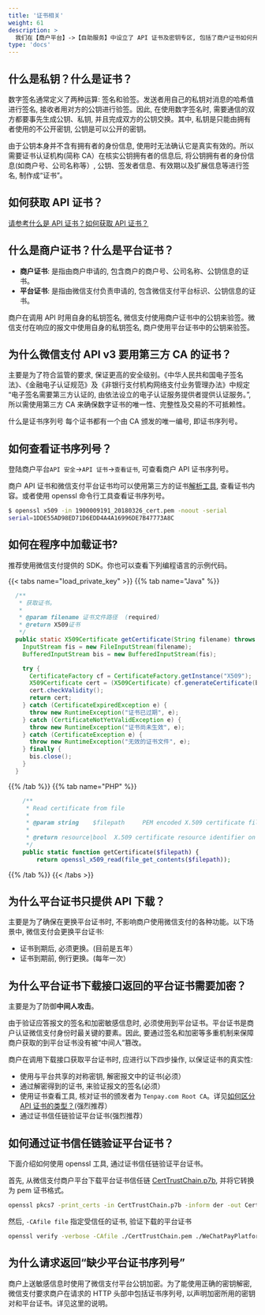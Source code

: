 ```yaml
---
title: '证书相关'
weight: 61
description: >
  我们在【商户平台】->【自助服务】中设立了 API 证书及密钥专区, 包括了商户证书如何升级, 申请, 下载等问题的解答。下面是商户技术人员可能关心的一些问题。
type: 'docs'
---
```


## 什么是私钥？什么是证书？

数字签名通常定义了两种运算: 签名和验签。发送者用自己的私钥对消息的哈希值进行签名, 接收者用对方的公钥进行验签。因此, 在使用数字签名时, 需要通信的双方都要事先生成公钥、私钥, 并且完成双方的公钥交换。其中, 私钥是只能由拥有者使用的不公开密钥, 公钥是可以公开的密钥。

由于公钥本身并不含有拥有者的身份信息, 使用时无法确认它是真实有效的。所以需要证书认证机构(简称 CA）在核实公钥拥有者的信息后, 将公钥拥有者的身份信息(如商户号、公司名称等）, 公钥、签发者信息、有效期以及扩展信息等进行签名, 制作成“证书”。

## 如何获取 API 证书？

[请参考什么是 API 证书？如何获取 API 证书？](http://kf.qq.com/faq/161222NneAJf161222U7fARv.html)​

## 什么是商户证书？什么是平台证书？

- **商户证书**: 是指由商户申请的, 包含商户的商户号、公司名称、公钥信息的证书。
- **平台证书**: 是指由微信支付负责申请的, 包含微信支付平台标识、公钥信息的证书。

商户在调用 API 时用自身的私钥签名, 微信支付使用商户证书中的公钥来验签。微信支付在响应的报文中使用自身的私钥签名, 商户使用平台证书中的公钥来验签。

## 为什么微信支付 API v3 要用第三方 CA 的证书？

主要是为了符合监管的要求, 保证更高的安全级别。《中华人民共和国电子签名法》、《金融电子认证规范》及《非银行支付机构网络支付业务管理办法》中规定 “电子签名需要第三方认证的, 由依法设立的电子认证服务提供者提供认证服务。”, 所以需使用第三方 CA 来确保数字证书的唯一性、完整性及交易的不可抵赖性。

什么是证书序列号
每个证书都有一个由 CA 颁发的唯一编号, 即证书序列号。

## 如何查看证书序列号？

登陆商户平台`API 安全`->`API 证书`->`查看证书`, 可查看商户 API 证书序列号。

商户 API 证书和微信支付平台证书均可以使用第三方的证书[解析工具](https://myssl.com/cert_decode.html), 查看证书内容。或者使用 openssl 命令行工具查看证书序列号。

```sh
$ openssl x509 -in 1900009191_20180326_cert.pem -noout -serial
serial=1DDE55AD98ED71D6EDD4A4A16996DE7B47773A8C
```

## 如何在程序中加载证书?

推荐使用微信支付提供的 SDK。你也可以查看下列编程语言的示例代码。

{{< tabs name="load_private_key" >}}
{{% tab name="Java" %}}

```java
  /**
   * 获取证书。
   *
   * @param filename 证书文件路径  (required)
   * @return X509证书
   */
  public static X509Certificate getCertificate(String filename) throws IOException {
    InputStream fis = new FileInputStream(filename);
    BufferedInputStream bis = new BufferedInputStream(fis);

    try {
      CertificateFactory cf = CertificateFactory.getInstance("X509");
      X509Certificate cert = (X509Certificate) cf.generateCertificate(bis);
      cert.checkValidity();
      return cert;
    } catch (CertificateExpiredException e) {
      throw new RuntimeException("证书已过期", e);
    } catch (CertificateNotYetValidException e) {
      throw new RuntimeException("证书尚未生效", e);
    } catch (CertificateException e) {
      throw new RuntimeException("无效的证书文件", e);
    } finally {
      bis.close();
    }
  }
```

{{% /tab %}}
{{% tab name="PHP" %}}

```php
    /**
     * Read certificate from file
     *
     * @param string    $filepath     PEM encoded X.509 certificate file path
     *
     * @return resource|bool  X.509 certificate resource identifier on success or FALSE on failure
     */
    public static function getCertificate($filepath) {
        return openssl_x509_read(file_get_contents($filepath));
```

{{% /tab %}}
{{< /tabs >}}

## 为什么平台证书只提供 API 下载？

主要是为了确保在更换平台证书时, 不影响商户使用微信支付的各种功能。以下场景中, 微信支付会更换平台证书:

- 证书到期后, 必须更换。(目前是五年）
- 证书到期前, 例行更换。(每年一次）

## 为什么平台证书下载接口返回的平台证书需要加密？

主要是为了防御**中间人攻击**。

由于验证应答报文的签名和加密敏感信息时, 必须使用到平台证书。平台证书是商户认证微信支付身份时最关键的要素。因此, 要通过签名和加密等多重机制来保障商户获取的到平台证书没有被“中间人”篡改。

商户在调用下载接口获取平台证书时, 应进行以下四步操作, 以保证证书的真实性:

- 使用与平台共享的对称密钥, 解密报文中的证书(必须）
- 通过解密得到的证书, 来验证报文的签名(必须）
- 使用证书查看工具, 核对证书的颁发者为 `Tenpay.com Root CA`。详见[如何区分 API 证书的类型？](如何区分API证书的类型？)(强烈推荐）
- 通过证书信任链验证平台证书(强烈推荐）

## 如何通过证书信任链验证平台证书？

下面介绍如何使用 openssl 工具, 通过证书信任链验证平台证书。

首先, 从微信支付商户平台下载平台证书信任链 [CertTrustChain.p7b](https://wx.gtimg.com/mch/files/CertTrustChain.p7b), 并将它转换为 pem 证书格式。

```sh
openssl pkcs7 -print_certs -in CertTrustChain.p7b -inform der -out CertTrustChain.pem
```

然后, `-CAfile file` 指定受信任的证书, 验证下载的平台证书

```sh
openssl verify -verbose -CAfile ./CertTrustChain.pem ./WeChatPayPlatform.pem
```

## 为什么请求返回“缺少平台证书序列号”

商户上送敏感信息时使用了微信支付平台公钥加密。为了能使用正确的密钥解密, 微信支付要求商户在请求的 HTTP 头部中包括证书序列号, 以声明加密所用的密钥对和平台证书。详见这里的说明。
